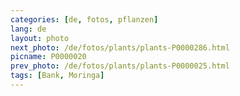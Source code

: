 ```yaml
---
categories: [de, fotos, pflanzen]
lang: de
layout: photo
next_photo: /de/fotos/plants/plants-P0000286.html
picname: P0000020
prev_photo: /de/fotos/plants/plants-P0000025.html
tags: [Bank, Moringa]
---
```

